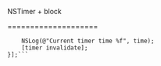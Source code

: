 NSTimer + block

====================

```[AOTimer scheduledTimerWithTimeInterval:0.1 andCallback:^(AOTimer *timer, NSTimeInterval time) {
    NSLog(@"Current timer time %f", time);
    [timer invalidate];
}];```
